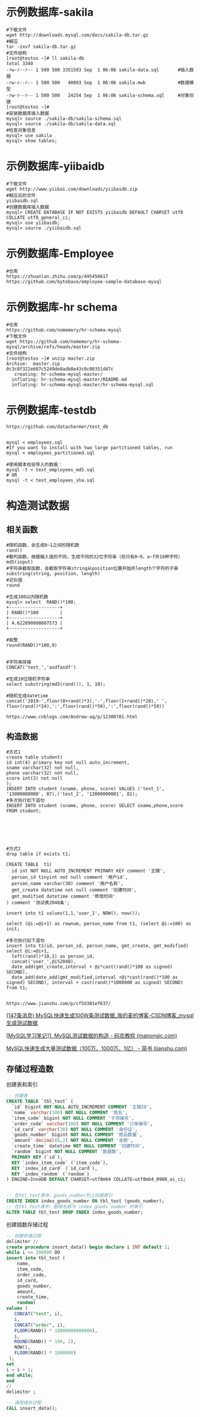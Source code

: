 # 示例数据库-sakila

~~~shell
#下载文件
wget http://downloads.mysql.com/docs/sakila-db.tar.gz
#解压
tar -zxvf sakila-db.tar.gz
#文件结构
[root@testos ~]# ll sakila-db
total 3340
-rw-r--r-- 1 500 500 3351583 Sep  1 06:06 sakila-data.sql		#插入数据
-rw-r--r-- 1 500 500   40093 Sep  1 06:06 sakila.mwb			#数据模型
-rw-r--r-- 1 500 500   24254 Sep  1 06:06 sakila-schema.sql     #对象创建
[root@testos ~]#
#安装数据库插入数据
mysql> source ./sakila-db/sakila-schema.sql
mysql> source ./sakila-db/sakila-data.sql
#检查对象信息
mysql> use sakila
mysql> show tables;
~~~

# 示例数据库-yiibaidb

~~~shell
#下载文件
wget http://www.yiibai.com/downloads/yiibaidb.zip
#解压后的文件
yiibaidb.sql
#创建数据库插入数据
mysql> CREATE DATABASE IF NOT EXISTS yiibaidb DEFAULT CHARSET utf8 COLLATE utf8_general_ci;
mysql> use yiibaidb;
mysql> source ./yiibaidb.sql
~~~

# 示例数据库-Employee

```shell
#仓库
https://zhuanlan.zhihu.com/p/495456617
https://github.com/bytebase/employee-sample-database-mysql
```

# 示例数据库-hr schema

```shell
#仓库
https://github.com/nomemory/hr-schema-mysql
#下载文件
wget https://github.com/nomemory/hr-schema-mysql/archive/refs/heads/master.zip
#文件结构
[root@testos ~]# unzip master.zip
Archive:  master.zip
0c3c8f322e607c5249de8adb8e43c0c08351d47c
   creating: hr-schema-mysql-master/
  inflating: hr-schema-mysql-master/README.md
  inflating: hr-schema-mysql-master/hr-schema-mysql.sql
```

# 示例数据库-testdb

~~~shell
https://github.com/datacharmer/test_db


mysql < employees.sql
#If you want to install with two large partitioned tables, run
mysql < employees_partitioned.sql

#使用脚本校验导入的数据：
mysql -t < test_employees_md5.sql
# OR
mysql -t < test_employees_sha.sql
~~~



# 构造测试数据

## 相关函数

~~~shell
#随机函数，会生成0~1之间的随机数
rand()
#散列函数，根据输入值的不同，生成不同的32位字符串（但只有0~9，a~f共16种字符）
md5(input)
#字符串截取函数，会截取字符串string从position位置开始共length个字符的子串
substring(string, position, length)
#近似值
round

#生成100以内随机数
mysql> select  RAND()*100;
+-------------------+
| RAND()*100        |
+-------------------+
| 4.622890990807573 |
+-------------------+

#取整
round(RAND()*100,0)


#字符串拼接
CONCAT('test_','asdfasdf')

#生成10位随机字符串
select substring(md5(rand()), 1, 10);

#随机生成datetime
concat('2019-',floor(8+rand()*3),'-',floor(1+rand()*28),' ', floor(rand()*24),':',floor(rand()*59),':',floor(rand()*59))

https://www.cnblogs.com/Andrew-aq/p/12300701.html
~~~

## 构造数据

~~~shell
#方式1
create table student(
id int(4) primary key not null auto_increment,
sname varchar(32) not null,
phone varchar(32) not null,
score int(3) not null
);
INSERT INTO student (sname, phone, score) VALUES ('test_1', '13000000000', 87),('test_2', '13000000001', 81);
#多次执行如下语句
INSERT INTO student (sname, phone, score) SELECT sname,phone,score FROM student;

	




#方式2
drop table if exists t1;

CREATE TABLE  t1(
  id int NOT NULL AUTO_INCREMENT PRIMARY KEY comment '主键', 
  person_id tinyint not null comment '用户id',
  person_name varchar(30) comment '用户名称',
  gmt_create datetime not null comment '创建时间', 
  gmt_modified datetime comment '修改时间'
) comment '测试表2048条';

insert into t1 values(1,1,'user_1', NOW(), now());

select (@i:=@i+1) as rownum, person_name from t1, (select @i:=100) as init;

#多次执行如下语句
insert into t1(id, person_id, person_name, gmt_create, gmt_modified) 
select @i:=@i+1,
  left(rand()*10,1) as person_id,
  concat('user_',@i%2048),
  date_add(gmt_create,interval + @i*cast(rand()*100 as signed) SECOND),
  date_add(date_add(gmt_modified,interval +@i*cast(rand()*100 as signed) SECOND), interval + cast(rand()*1000000 as signed) SECOND)
from t1;


https://www.jianshu.com/p/cf5d381ef637/
~~~

[(147条消息) MySQL快速生成100W条测试数据_我的麦的博客-CSDN博客_mysql生成测试数据](https://blog.csdn.net/qq_16946803/article/details/81870174?spm=1001.2101.3001.6650.1&utm_medium=distribute.pc_relevant.none-task-blog-2~default~CTRLIST~Rate-1-81870174-blog-127770270.pc_relevant_3mothn_strategy_recovery&depth_1-utm_source=distribute.pc_relevant.none-task-blog-2~default~CTRLIST~Rate-1-81870174-blog-127770270.pc_relevant_3mothn_strategy_recovery&utm_relevant_index=2)

[[MySQL学习笔记\]1. MySQL测试数据的构造 - 码农教程 (manongjc.com)](http://www.manongjc.com/detail/57-laqmudzrgrapcnt.html)

[MySQL快速生成大量测试数据（100万、1000万、1亿） - 简书 (jianshu.com)](https://www.jianshu.com/p/cf5d381ef637/)



## 存储过程造数

创建表和索引

~~~sql
-- 创建表
CREATE TABLE `tbl_test` (
  `id` bigint NOT NULL AUTO_INCREMENT COMMENT '主键ID',
  `name` varchar(100) NOT NULL COMMENT '姓名',
  `item_code` bigint NOT NULL COMMENT '子项编号',
  `order_code` varchar(100) NOT NULL COMMENT '订单编号',
  `id_card` varchar(30) NOT NULL COMMENT '身份证',
  `goods_number` bigint NOT NULL COMMENT '商品数量',
  `amount` decimal(6,2) NOT NULL COMMENT '金额',
  `create_time` datetime NOT NULL COMMENT '创建时间',
  `random` bigint NOT NULL COMMENT '数据数',
  PRIMARY KEY (`id`),
  KEY `index_item_code` (`item_code`),
  KEY `index_id_card` (`id_card`),
  KEY `index_random` (`random`)
) ENGINE=InnoDB DEFAULT CHARSET=utf8mb4 COLLATE=utf8mb4_0900_ai_ci;


-- 在tbl_test表中，goods_number列上创建索引
CREATE INDEX index_goods_number ON tbl_test (goods_number);
-- 在tbl_test表中，删除名称为 index_goods_number 的索引
ALTER TABLE tbl_test DROP INDEX index_goods_number;
~~~



创建插数存储过程

~~~sql
-- 创建存储过程
delimiter //
create procedure insert_data() begin declare i INT default 1;
while i <= 100000 DO
insert into tbl_test (
    name,
	item_code,
	order_code,
	id_card,
	goods_number,
	amount,
	create_time,
	random)
values (
   CONCAT("test", i),
   i,
   CONCAT("order", i),
   FLOOR(RAND() * 10000000000000),
   i,
   ROUND(RAND() * 100, 2),
   NOW(),
   FLOOR(RAND() * 1000000)
 );
set
i = i + 1;
end while;
end
//
delimiter ;

-- 调用储存过程
CALL insert_data();
~~~

